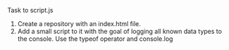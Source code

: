 Task to script.js
1. Create a repository with an index.html file.
2. Add a small script to it with the goal of logging all known data types to the console. Use the typeof operator and console.log